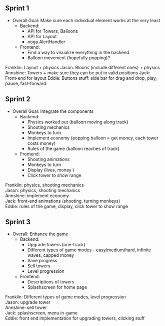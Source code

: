 ## Sprint 1
* Overall Goal: Make sure each individual element works at the very least
    * Backend: 
        * API for Towers, Balloons
        * API for Layout
        * ooga.AlertHandler
    * Frontend:
        * Find a way to visualize everything in the backend
        * Balloon movement (hopefully popping)?

Franklin: Layout + physics
Jason: Bloons (include different ones) + physics
Annshine: Towers + make sure they can be put in valid positions
Jack: Front-end for layout
Eddie: Buttons stuff: side bar for drag and drop, play, pause, fast-forward

## Sprint 2
* Overall Goal: Integrate the components
    * Backend:
        * Physics worked out (balloon moving along track)
        * Shooting mechanics
        * Monkeys to turn
        * Implement economy (popping balloon = get money, each tower costs money)
        * Rules of the game (balloon reaches of track)
    * Frontend:
        * Shooting animations
        * Monkeys to turn
        * Display (lives, money )
        * Click tower to show range
    
Franklin: physics, shooting mechanics  
Jason: physics, shooting mechanics  
Annshine: implement economy  
Jack: front-end animations (shooting, turning monkeys)  
Eddie: rules of the game, display, click tower to show range

## Sprint 3
* Overall: Enhance the game
    * Backend:
        * Upgrade towers (one-track)
        * Different types of game modes - easy/medium/hard, infinite waves, capped money
        * Save progress
        * Sell towers
        * Level progression
    * Frontend:
        * Descriptions of towers
        * Splashscreen for home page
      
Franklin: Different types of game modes, level progression  
Jason: upgrade tower  
Annshine: sell tower  
Jack: splashscreen, menu in-game  
Eddie: front end implementation for upgrading towers, clicking stuff